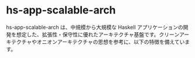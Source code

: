 # hs-app-scalable-arch

hs-app-scalable-arch は、中規模から大規模な Haskell アプリケーションの開発を想定した、拡張性・保守性に優れたアーキテクチャ基盤です。クリーンアーキテクチャやオニオンアーキテクチャの思想を参考に、以下の特徴を備えています。
